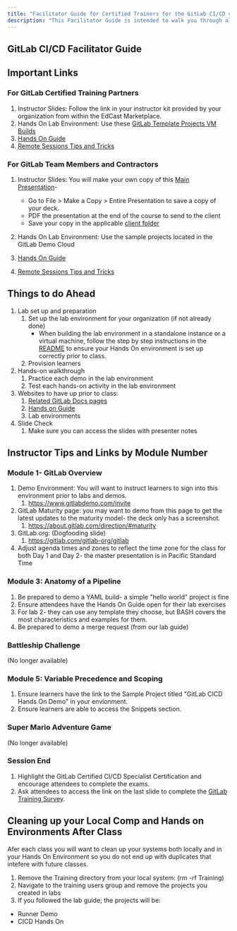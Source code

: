 ```yaml
---
title: "Facilitator Guide for Certified Trainers for the GitLab CI/CD course"
description: "This Facilitator Guide is intended to walk you through all important links, preparation items, and after class items for our GitLab CI/CD course."
---
```


## GitLab CI/CD Facilitator Guide

## Important Links

### For GitLab Certified Training Partners

1. Instructor Slides: Follow the link in your instructor kit provided by your organization from within the EdCast Marketplace.
2. Hands On Lab Environment: Use these [GitLab Template Projects VM Builds](https://gitlab.com/gitlab-com/customer-success/professional-services-group/partner-training-template-projects/gitlab-cicd-hands-on-demo)
3. [Hands On Guide](/handbook/customer-success/professional-services-engineering/education-services/gitlabcicdhandson.html)
4. [Remote Sessions Tips and Tricks](/handbook/customer-success/professional-services-engineering/remote-training-tips/)

### For GitLab Team Members and Contractors

1. Instructor Slides: You will make your own copy of this [Main Presentation](https://docs.google.com/presentation/d/1Eb7m7cGFrmMDfaHF3TRWLqhgSxZpYxl0RzA8DHWIcDU/edit?usp=sharing)-

   - Go to File > Make a Copy > Entire Presentation to save a copy of your deck.
   - PDF the presentation at the end of the course to send to the client
   - Save  your copy in the applicable [client folder](https://drive.google.com/drive/u/0/folders/1ozPKiAlUzbKwpkscaYVTp9PVoi9hWm4U)

2. Hands On Lab Environment: Use the sample projects located in the GitLab Demo Cloud
3. [Hands On Guide](/handbook/customer-success/professional-services-engineering/education-services/gitlabcicdhandson.html)
4. [Remote Sessions Tips and Tricks](/handbook/customer-success/professional-services-engineering/remote-training-tips/)

## Things to do Ahead

1. Lab set up and preparation
   1. Set up the lab environment for your organization (if not already done)
      - When building the lab environment in a standalone instance or a virtual machine, follow the step by step instructions in the [README](https://gitlab.com/gitlab-com/customer-success/professional-services-group/partner-training-template-projects/gitlab-cicd-hands-on-demo/-/blob/master/README.md) to ensure your Hands On environment is set up correctly prior to class.
   2. Provision learners
2. Hands-on walkthrough
   1. Practice each demo in the lab environment
   2. Test each hands-on activity in the lab environment
3. Websites to have up prior to class:
    1. [Related GitLab Docs pages](https://docs.gitlab.com/ee/ci/)
    2. [Hands on Guide](/handbook/customer-success/professional-services-engineering/education-services/gitlabcicdhandson.html)
    3. Lab environments
4. Slide Check
    1. Make sure you can access the slides with presenter notes

## Instructor Tips and Links by Module Number

### Module 1- GitLab Overview

1. Demo Environment: You will want to instruct learners to sign into this environment prior to labs and demos.
   1. https://www.gitlabdemo.com/invite
1. GitLab Maturity page: you may want to demo from this page to get the latest updates to the maturity model- the deck only has a screenshot.
   1. <https://about.gitlab.com/direction/#maturity>
1. GitLab.org: (Dogfooding slide)
   1. <https://gitlab.com/gitlab-org/gitlab>
1. Adjust agenda times and zones to reflect the time zone for the class for both Day 1 and Day 2- the master presentation is in Pacific Standard Time

### Module 3: Anatomy of a Pipeline

1. Be prepared to demo a YAML build- a simple "hello world" project is fine
1. Ensure attendees have the Hands On Guide open for their lab exercises
1. For lab 2- they can use any template they choose, but BASH covers the most characteristics and examples for them.
1. Be prepared to demo a merge request (from our lab guide)

### Battleship Challenge

(No longer available)

### Module 5: Variable Precedence and Scoping

1. Ensure learners have the link to the Sample Project titled "GitLab CICD Hands On Demo" in your envionment.
1. Ensure learners are able to access the Snippets section.

### Super Mario Adventure Game

(No longer available)

### Session End

1. Highlight the GitLab Certified CI/CD Specialist Certification and encourage attendees to complete the exams.
2. Ask attendees to access the link on the last slide to complete the [GitLab Training Survey](https://www.surveymonkey.com/r/proservtraining).

## Cleaning up your Local Comp and Hands on Environments After Class

Afer each class you will want to clean up your systems both locally and in your Hands On Environment so you do not end up with duplicates that intefere with future classes.

1. Remove the Training directory from your local system:  (rm -rf Training)
1. Navigate to the training users group and remove the projects you created in labs
1. If you followed the lab guide; the projects will be:

- Runner Demo
- CICD Hands On

